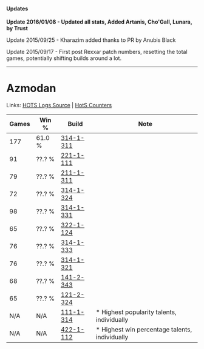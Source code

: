 #### Updates
**Update 2016/01/08 - Updated all stats, Added Artanis, Cho'Gall, Lunara, by Trust**

Update 2015/09/25 - Kharazim added thanks to PR by Anubis Black

Update 2015/09/17 - First post Rexxar patch numbers, resetting the total games, potentially shifting builds around a lot.

***

# Azmodan

Links: [HOTS Logs Source](https://www.hotslogs.com/Sitewide/HeroDetails?Hero=Azmodan) | [HotS Counters](http://hotscounters.com/#/hero/Azmodan)

Games  | Win %  | Build     | Note
-----  | -----  | -----     | ----
177    | 61.0 % | [314-1-311](http://www.heroesfire.com/hots/talent-calculator/azmodan#o8K_) | 
91     | ??.? % | [221-1-111](http://www.heroesfire.com/hots/talent-calculator/azmodan#kbEd) | 
79     | ??.? % | [211-1-311](http://www.heroesfire.com/hots/talent-calculator/azmodan#kCtF) | 
72     | ??.? % | [314-1-324](http://www.heroesfire.com/hots/talent-calculator/azmodan#o8LC) | 
98     | ??.? % | [314-1-331](http://www.heroesfire.com/hots/talent-calculator/azmodan#o8LJ) | 
65     | ??.? % | [322-1-124](http://www.heroesfire.com/hots/talent-calculator/azmodan#oRq4) | 
76     | ??.? % | [314-1-333](http://www.heroesfire.com/hots/talent-calculator/azmodan#o8LL) | 
76     | ??.? % | [314-1-321](http://www.heroesfire.com/hots/talent-calculator/azmodan#o8L9) | 
68     | ??.? % | [141-2-343](http://www.heroesfire.com/hots/talent-calculator/azmodan#hYDt) | 
65     | ??.? % | [121-2-324](http://www.heroesfire.com/hots/talent-calculator/azmodan#gnOa) | 
N/A    | N/A    | [111-1-314](http://www.heroesfire.com/hots/talent-calculator/azmodan#gOkI) | * Highest popularity talents, individually
N/A    | N/A    | [422-1-112](http://www.heroesfire.com/hots/talent-calculator/azmodan#sFyu) | * Highest win percentage talents, individually
